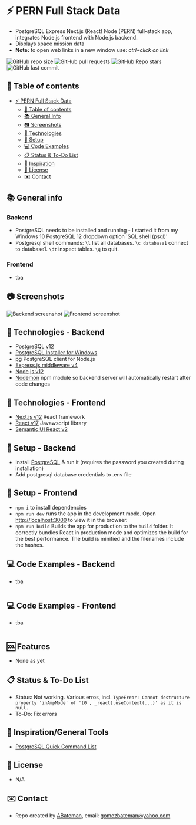 # :zap: PERN Full Stack Data

* PostgreSQL Express Next.js (React) Node (PERN) full-stack app, integrates Node.js frontend with Node.js backend.
* Displays space mission data
* **Note:** to open web links in a new window use: _ctrl+click on link_

![GitHub repo size](https://img.shields.io/github/repo-size/AndrewJBateman/pern-stack-data?style=plastic)
![GitHub pull requests](https://img.shields.io/github/issues-pr/AndrewJBateman/pern-stack-data?style=plastic)
![GitHub Repo stars](https://img.shields.io/github/stars/AndrewJBateman/pern-stack-data?style=plastic)
![GitHub last commit](https://img.shields.io/github/last-commit/AndrewJBateman/pern-stack-data?style=plastic)

## :page_facing_up: Table of contents

* [:zap: PERN Full Stack Data](#zap-pern-stack-data)
  * [:page_facing_up: Table of contents](#page_facing_up-table-of-contents)
  * [:books: General Info](#books-general-info)
  * [:camera: Screenshots](#camera-screenshots)
  * [:signal_strength: Technologies](#signal_strength-technologies)
  * [:floppy_disk: Setup](#floppy_disk-setup)
  * [:computer: Code Examples](#computer-code-examples)
  * [:clipboard: Status & To-Do List](#clipboard-status--to-do-list)
  * [:clap: Inspiration](#clap-inspiration)
  * [:file_folder: License](#file_folder-license)
  * [:envelope: Contact](#envelope-contact)

## :books: General info

### Backend

* PostgreSQL needs to be installed and running - I started it from my Windows 10 PostgreSQL 12 dropdown option 'SQL shell (psql)'
* Postgresql shell commands: `\l` list all databases. `\c database1` connect to database1. `\dt` inspect tables. `\q` to quit.

### Frontend

* tba

## :camera: Screenshots

![Backend screenshot](./img/postgresql.png)
![Frontend screenshot](./img/data.png)

## :signal_strength: Technologies - Backend

* [PostgreSQL v12](https://www.postgresql.org/)
* [PostgreSQL Installer for Windows](https://www.postgresqltutorial.com/install-postgresql/)
* [pg](https://www.npmjs.com/package/pg) PostgreSQL client for Node.js
* [Express.js middleware v4](https://expressjs.com/)
* [Node.js v12](https://nodejs.org/es/)
* [Nodemon](https://www.npmjs.com/package/nodemon) npm module so backend server will automatically restart after code changes

## :signal_strength: Technologies - Frontend

* [Next.js v12](https://nextjs.org/) React framework
* [React v17](https://reactjs.org/) Javawscript library
* [Semantic UI React v2](https://react.semantic-ui.com/)

## :floppy_disk: Setup - Backend

* Install [PostgreSQL](https://www.postgresql.org/) & run it (requires the password you created during installation)
* Add postgresql database credentials to .env file

## :floppy_disk: Setup - Frontend

* `npm i` to install dependencies
* `npm run dev` runs the app in the development mode. Open [http://localhost:3000](http://localhost:3000) to view it in the browser.
* `npm run build` Builds the app for production to the `build` folder. It correctly bundles React in production mode and optimizes the build for the best performance. The build is minified and the filenames include the hashes.

## :computer: Code Examples - Backend

* tba

```

```

## :computer: Code Examples - Frontend

* tba

```

```

## :cool: Features

* None as yet

## :clipboard: Status & To-Do List

* Status: Not working. Various erros, incl. `TypeError: Cannot destructure property 'inAmpMode' of '(0 , _react).useContext(...)' as it is null.`
* To-Do: Fix errors

## :clap: Inspiration/General Tools

* [PostgreSQL Quick Command List](http://jcsites.juniata.edu/faculty/rhodes/dbms/pgsql.htm)

## :file_folder: License

* N/A

## :envelope: Contact

* Repo created by [ABateman](https://github.com/AndrewJBateman), email: gomezbateman@yahoo.com